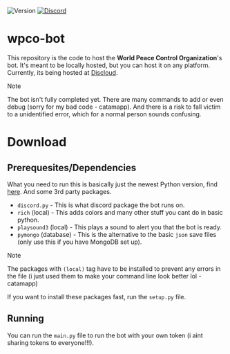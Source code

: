 ![Version](https://img.shields.io/badge/version-0.3.1-blue?style=plastic) [![Discord](https://img.shields.io/discord/990326151987724378?logo=discord&logoColor=white&color=5865F2)](https://discord.gg/fAH8GCTJDA) 
# wpco-bot
This repository is the code to host the **World Peace Control Organization**'s bot. It's meant to be locally hosted, but you can host it on any platform. Currently, its being hosted at [Discloud](https://docs.discloud.com/en).
> [!NOTE]
> The bot isn't fully completed yet. There are many commands to add or even debug (sorry for my bad code - catamapp). And there is a risk to fall victim to a unidentified error, which for a normal person sounds confusing.

# Download
## Prerequesites/Dependencies
What you need to run this is basically just the newest Python version, find [here](https://python.org "Official Python Website"). And some 3rd party packages.

- `discord.py` - This is what discord package the bot runs on.
- `rich` (local) - This adds colors and many other stuff you cant do in basic python.
- `playsound3` (local) - This plays a sound to alert you that the bot is ready.
- `pymongo` (database) - This is the alternative to the basic `json` save files (only use this if you have MongoDB set up).

> [!NOTE]
> The packages with `(local)` tag have to be installed to prevent any errors in the file (i just used them to make your command line look better lol - catamapp)

If you want to install these packages fast, run the `setup.py` file.

## Running
You can run the `main.py` file to run the bot with your own token (i aint sharing tokens to everyone!!!).
